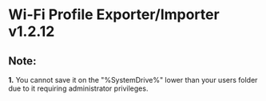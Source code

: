 # Wi-Fi Profile Exporter/Importer v1.2.12

## Note:
**1.** You cannot save it on the "%SystemDrive%" lower than your users folder due to it requiring administrator privileges.

